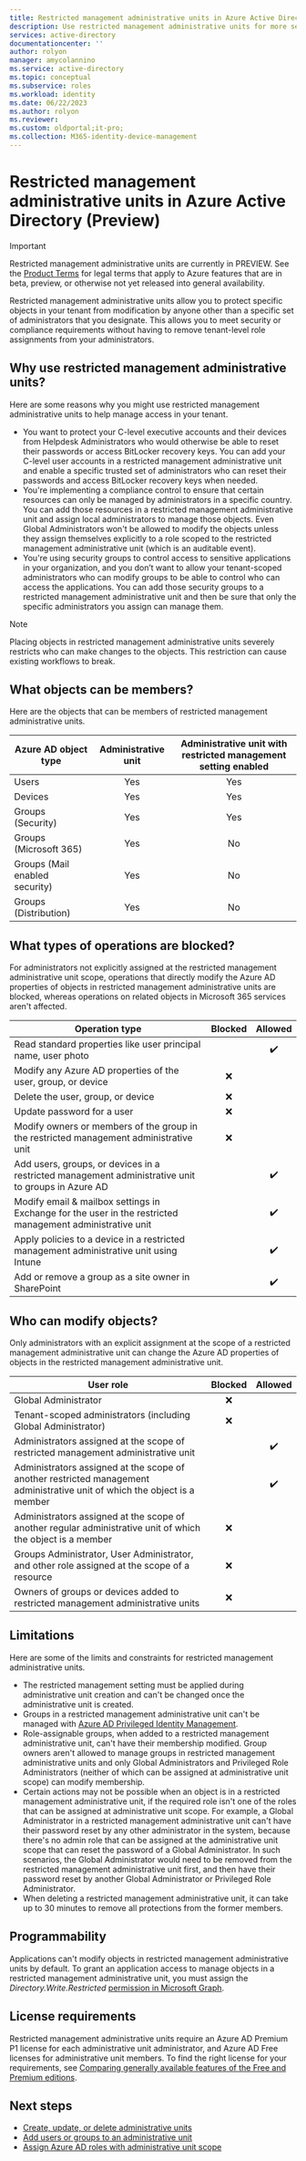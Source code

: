 ```yaml
---
title: Restricted management administrative units in Azure Active Directory (Preview)
description: Use restricted management administrative units for more sensitive resources in Azure Active Directory.
services: active-directory
documentationcenter: ''
author: rolyon
manager: amycolannino
ms.service: active-directory
ms.topic: conceptual
ms.subservice: roles
ms.workload: identity
ms.date: 06/22/2023
ms.author: rolyon
ms.reviewer: 
ms.custom: oldportal;it-pro;
ms.collection: M365-identity-device-management
---
```


# Restricted management administrative units in Azure Active Directory (Preview)

> [!IMPORTANT]
> Restricted management administrative units are currently in PREVIEW.
> See the [Product Terms](https://aka.ms/EntraPreviewsTermsOfUse) for legal terms that apply to Azure features that are in beta, preview, or otherwise not yet released into general availability.

Restricted management administrative units allow you to protect specific objects in your tenant from modification by anyone other than a specific set of administrators that you designate. This allows you to meet security or compliance requirements without having to remove tenant-level role assignments from your administrators.

## Why use restricted management administrative units?

Here are some reasons why you might use restricted management administrative units to help manage access in your tenant.

- You want to protect your C-level executive accounts and their devices from Helpdesk Administrators who would otherwise be able to reset their passwords or access BitLocker recovery keys. You can add your C-level user accounts in a restricted management administrative unit and enable a specific trusted set of administrators who can reset their passwords and access BitLocker recovery keys when needed.
- You're implementing a compliance control to ensure that certain resources can only be managed by administrators in a specific country. You can add those resources in a restricted management administrative unit and assign local administrators to manage those objects. Even Global Administrators won't be allowed to modify the objects unless they assign themselves explicitly to a role scoped to the restricted management administrative unit (which is an auditable event).
- You're using security groups to control access to sensitive applications in your organization, and you don’t want to allow your tenant-scoped administrators who can modify groups to be able to control who can access the applications.  You can add those security groups to a restricted management administrative unit and then be sure that only the specific administrators you assign can manage them.

> [!NOTE]
> Placing objects in restricted management administrative units severely restricts who can make changes to the objects. This restriction can cause existing workflows to break.

## What objects can be members?

Here are the objects that can be members of restricted management administrative units.

| Azure AD object type | Administrative unit | Administrative unit with restricted management setting enabled |
| --- | :---: | :---: |
| Users | Yes | Yes |
| Devices | Yes | Yes |
| Groups (Security) | Yes | Yes |
| Groups (Microsoft 365) | Yes | No |
| Groups (Mail enabled security) | Yes | No |
| Groups (Distribution) | Yes | No |

## What types of operations are blocked?

For administrators not explicitly assigned at the restricted management administrative unit scope, operations that directly modify the Azure AD properties of objects in restricted management administrative units are blocked, whereas operations on related objects in Microsoft 365 services aren't affected.

| Operation type | Blocked | Allowed |
| --- | :---: | :---: |
| Read standard properties like user principal name, user photo |  | :heavy_check_mark: |
| Modify any Azure AD properties of the user, group, or device | :x: |  |
| Delete the user, group, or device | :x: |  |
| Update password for a user | :x: |  |
| Modify owners or members of the group in the restricted management administrative unit | :x: |  |
| Add users, groups, or devices in a restricted management administrative unit to groups in Azure AD |  | :heavy_check_mark: |
| Modify email & mailbox settings in Exchange for the user in the restricted management administrative unit |  | :heavy_check_mark: |
| Apply policies to a device in a restricted management administrative unit using Intune |  | :heavy_check_mark: |
| Add or remove a group as a site owner in SharePoint |  | :heavy_check_mark: |

## Who can modify objects?

Only administrators with an explicit assignment at the scope of a restricted management administrative unit can change the Azure AD properties of objects in the restricted management administrative unit.

| User role | Blocked | Allowed |
| --- | :---: | :---: |
| Global Administrator | :x: |  |
| Tenant-scoped administrators (including Global Administrator) | :x: |  |
| Administrators assigned at the scope of restricted management administrative unit |  | :heavy_check_mark: |
| Administrators assigned at the scope of another restricted management administrative unit of which the object is a member |  | :heavy_check_mark: |
| Administrators assigned at the scope of another regular administrative unit of which the object is a member | :x: |  |
| Groups Administrator, User Administrator, and other role assigned at the scope of a resource | :x: |  |
| Owners of groups or devices added to restricted management administrative units | :x: |  |

## Limitations

Here are some of the limits and constraints for restricted management administrative units.

- The restricted management setting must be applied during administrative unit creation and can't be changed once the administrative unit is created.
- Groups in a restricted management administrative unit can't be managed with [Azure AD Privileged Identity Management](../privileged-identity-management/groups-discover-groups.md).
- Role-assignable groups, when added to a restricted management administrative unit, can't have their membership modified.  Group owners aren't allowed to manage groups in restricted management administrative units and only Global Administrators and Privileged Role Administrators (neither of which can be assigned at administrative unit scope) can modify membership.
- Certain actions may not be possible when an object is in a restricted management administrative unit, if the required role isn't one of the roles that can be assigned at administrative unit scope.  For example, a Global Administrator in a restricted management administrative unit can't have their password reset by any other administrator in the system, because there's no admin role that can be assigned at the administrative unit scope that can reset the password of a Global Administrator. In such scenarios, the Global Administrator would need to be removed from the restricted management administrative unit first, and then have their password reset by another Global Administrator or Privileged Role Administrator.
- When deleting a restricted management administrative unit, it can take up to 30 minutes to remove all protections from the former members.

## Programmability

Applications can't modify objects in restricted management administrative units by default. To grant an application access to manage objects in a restricted management administrative unit, you must assign the *Directory.Write.Restricted* [permission in Microsoft Graph](/graph/permissions-reference?branch=main#directory-permissions).

## License requirements

Restricted management administrative units require an Azure AD Premium P1 license for each administrative unit administrator, and Azure AD Free licenses for administrative unit members. To find the right license for your requirements, see [Comparing generally available features of the Free and Premium editions](https://www.microsoft.com/security/business/identity-access-management/azure-ad-pricing).

## Next steps

- [Create, update, or delete administrative units](admin-units-manage.md)
- [Add users or groups to an administrative unit](admin-units-members-add.md)
- [Assign Azure AD roles with administrative unit scope](admin-units-assign-roles.md)